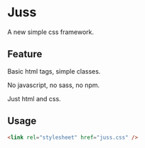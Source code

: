 # Juss
A new simple css framework.

## Feature
Basic html tags, simple classes.

No javascript, no sass, no npm.

Just html and css.

## Usage

```html
<link rel="stylesheet" href="juss.css" />
```
